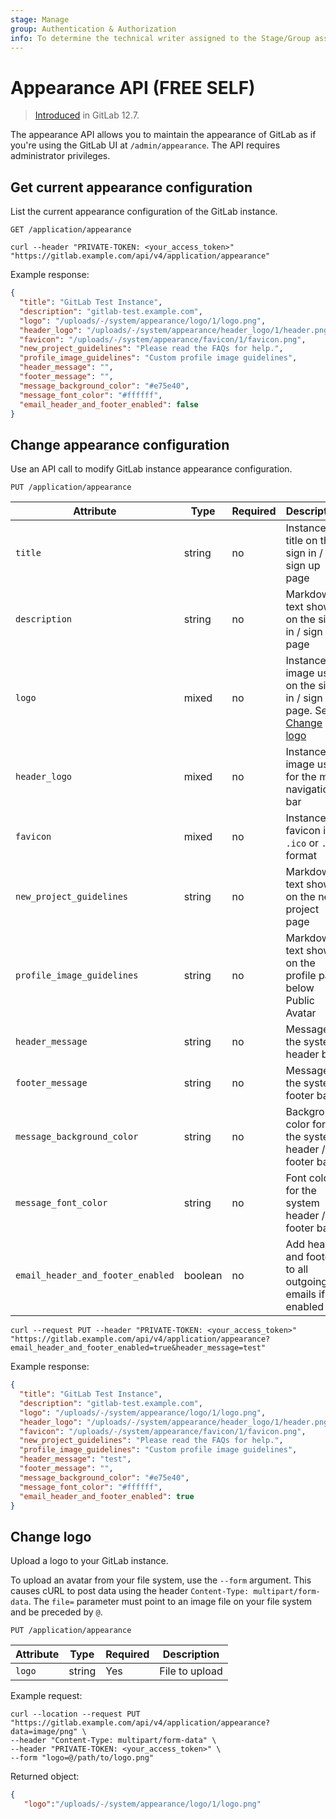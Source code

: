 ```yaml
---
stage: Manage
group: Authentication & Authorization
info: To determine the technical writer assigned to the Stage/Group associated with this page, see https://about.gitlab.com/handbook/engineering/ux/technical-writing/#assignments
---
```


# Appearance API **(FREE SELF)**

> [Introduced](https://gitlab.com/gitlab-org/gitlab/-/issues/16647) in GitLab 12.7.

The appearance API allows you to maintain the appearance of GitLab as if
you're using the GitLab UI at `/admin/appearance`. The API requires
administrator privileges.

## Get current appearance configuration

List the current appearance configuration of the GitLab instance.

```plaintext
GET /application/appearance
```

```shell
curl --header "PRIVATE-TOKEN: <your_access_token>" "https://gitlab.example.com/api/v4/application/appearance"
```

Example response:

```json
{
  "title": "GitLab Test Instance",
  "description": "gitlab-test.example.com",
  "logo": "/uploads/-/system/appearance/logo/1/logo.png",
  "header_logo": "/uploads/-/system/appearance/header_logo/1/header.png",
  "favicon": "/uploads/-/system/appearance/favicon/1/favicon.png",
  "new_project_guidelines": "Please read the FAQs for help.",
  "profile_image_guidelines": "Custom profile image guidelines",
  "header_message": "",
  "footer_message": "",
  "message_background_color": "#e75e40",
  "message_font_color": "#ffffff",
  "email_header_and_footer_enabled": false
}
```

## Change appearance configuration

Use an API call to modify GitLab instance appearance configuration.

```plaintext
PUT /application/appearance
```

| Attribute                         | Type    | Required | Description |
| --------------------------------- | ------- | -------- | ----------- |
| `title`                           | string  | no       | Instance title on the sign in / sign up page
| `description`                     | string  | no       | Markdown text shown on the sign in / sign up page
| `logo`                            | mixed   | no       | Instance image used on the sign in / sign up page. See [Change logo](#change-logo)
| `header_logo`                     | mixed   | no       | Instance image used for the main navigation bar
| `favicon`                         | mixed   | no       | Instance favicon in `.ico` or `.png` format
| `new_project_guidelines`          | string  | no       | Markdown text shown on the new project page
| `profile_image_guidelines`        | string  | no       | Markdown text shown on the profile page below Public Avatar
| `header_message`                  | string  | no       | Message in the system header bar
| `footer_message`                  | string  | no       | Message in the system footer bar
| `message_background_color`        | string  | no       | Background color for the system header / footer bar
| `message_font_color`              | string  | no       | Font color for the system header / footer bar
| `email_header_and_footer_enabled` | boolean | no       | Add header and footer to all outgoing emails if enabled

```shell
curl --request PUT --header "PRIVATE-TOKEN: <your_access_token>" "https://gitlab.example.com/api/v4/application/appearance?email_header_and_footer_enabled=true&header_message=test"
```

Example response:

```json
{
  "title": "GitLab Test Instance",
  "description": "gitlab-test.example.com",
  "logo": "/uploads/-/system/appearance/logo/1/logo.png",
  "header_logo": "/uploads/-/system/appearance/header_logo/1/header.png",
  "favicon": "/uploads/-/system/appearance/favicon/1/favicon.png",
  "new_project_guidelines": "Please read the FAQs for help.",
  "profile_image_guidelines": "Custom profile image guidelines",
  "header_message": "test",
  "footer_message": "",
  "message_background_color": "#e75e40",
  "message_font_color": "#ffffff",
  "email_header_and_footer_enabled": true
}
```

## Change logo

Upload a logo to your GitLab instance.

To upload an avatar from your file system, use the `--form` argument. This causes
cURL to post data using the header `Content-Type: multipart/form-data`. The
`file=` parameter must point to an image file on your file system and be
preceded by `@`.

```plaintext
PUT /application/appearance
```

| Attribute | Type   | Required | Description    |
| --------- | ------ | -------- | -------------- |
| `logo`    | string | Yes      | File to upload |

Example request:

```shell
curl --location --request PUT "https://gitlab.example.com/api/v4/application/appearance?data=image/png" \
--header "Content-Type: multipart/form-data" \
--header "PRIVATE-TOKEN: <your_access_token>" \
--form "logo=@/path/to/logo.png"
```

Returned object:

```json
{
   "logo":"/uploads/-/system/appearance/logo/1/logo.png"
```
